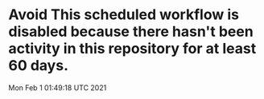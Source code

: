 # Avoid This scheduled workflow is disabled because there hasn't been activity in this repository for at least 60 days.
Mon Feb  1 01:49:18 UTC 2021
